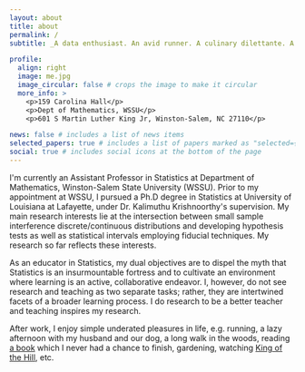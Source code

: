 ```yaml
---
layout: about
title: about
permalink: /
subtitle: _A data enthusiast. An avid runner. A culinary dilettante. A selectively outgoing introvert._ 

profile:
  align: right
  image: me.jpg
  image_circular: false # crops the image to make it circular
  more_info: >
    <p>159 Carolina Hall</p>
    <p>Dept of Mathematics, WSSU</p>
    <p>601 S Martin Luther King Jr, Winston-Salem, NC 27110</p>

news: false # includes a list of news items
selected_papers: true # includes a list of papers marked as "selected={true}"
social: true # includes social icons at the bottom of the page
---
```

I'm currently an Assistant Professor in Statistics at Department of Mathematics, Winston-Salem State University (WSSU). Prior to my appointment at WSSU, I pursued a Ph.D degree in Statistics at University of Louisiana at Lafayette, under Dr. Kalimuthu Krishnoorthy's supervision. My main research interests lie at the intersection between small sample interference discrete/continuous distributions and developing hypothesis tests as well as statistical intervals employing fiducial techniques. My research so far reflects these interests.  

As an educator in Statistics, my dual objectives are to dispel the myth that Statistics is an insurmountable fortress and to cultivate an environment where learning is an active, collaborative endeavor. I, however, do not see research and teaching as two separate tasks; rather, they are intertwined facets of a broader learning process. I do research to be a better teacher and teaching inspires my research. 

After work, I enjoy simple underated pleasures in life, e.g. running, a lazy afternoon with my husband and our dog, a long walk in the woods, reading [a book](https://www.goodreads.com/en/book/show/40495148) which I never had a chance to finish, gardening, watching [King of the Hill](https://en.wikipedia.org/wiki/King_of_the_Hill), etc.

